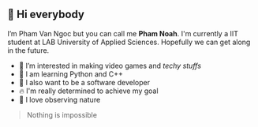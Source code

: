 ## 👋 Hi everybody

I’m Pham Van Ngoc but you can call me **Pham Noah**. I'm currently a IIT student at LAB University of Applied Sciences.
Hopefully we can get along in the future.

- 👀 I’m interested in making video games and *techy stuffs*
- 🐍 I am learning Python and C++
- 🌱 I also want to be a software developer
- 🔥 I'm really determined to achieve my goal
- 🌊 I love observing nature

> Nothing is impossible
<!---
pham-noah/pham-noah is a ✨ special ✨ repository because its `README.md` (this file) appears on your GitHub profile.
You can click the Preview link to take a look at your changes.
--->

